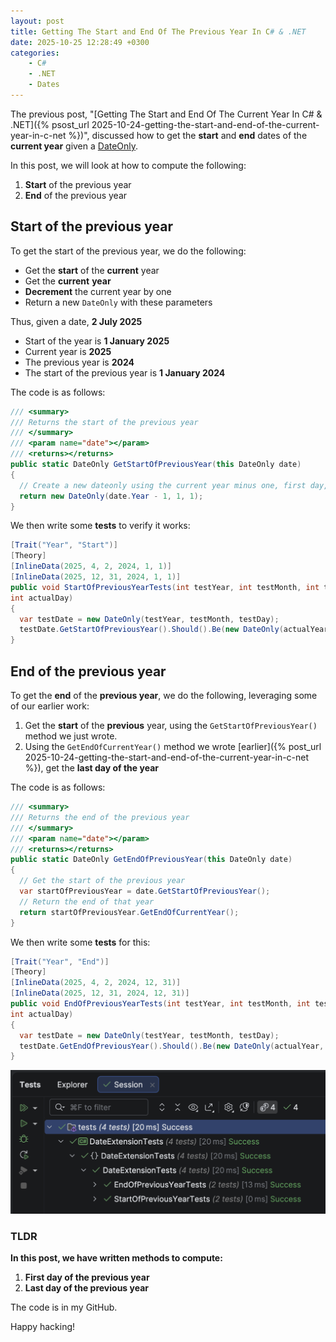 ```yaml
---
layout: post
title: Getting The Start and End Of The Previous Year In C# & .NET
date: 2025-10-25 12:28:49 +0300
categories:
    - C#
    - .NET
    - Dates
---
```


The previous post, "[Getting The Start and End Of The Current Year In C# & .NET]({% psost_url 2025-10-24-getting-the-start-and-end-of-the-current-year-in-c-net %})", discussed how to get the **start** and **end** dates of the **current year** given a [DateOnly](https://learn.microsoft.com/en-us/dotnet/api/system.dateonly?view=net-9.0).

In this post, we will look at how to compute the following:

1. **Start** of the previous year
2. **End** of the previous year

## Start of the previous year

To get the start of the previous year, we do the following:

- Get the **start** of the **current** year
- Get the **current** **year**
- **Decrement** the current year by one
- Return a new `DateOnly` with these parameters

Thus, given a date, **2 July 2025**

- Start of the year is **1 January 2025**
- Current year is **2025**
- The previous year is **2024**
- The start of the previous year is **1 January 2024**

The code is as follows:

```c#
/// <summary>
/// Returns the start of the previous year
/// </summary>
/// <param name="date"></param>
/// <returns></returns>
public static DateOnly GetStartOfPreviousYear(this DateOnly date)
{
  // Create a new dateonly using the current year minus one, first day, and first month (Jan)
  return new DateOnly(date.Year - 1, 1, 1);
}
```

We then write some **tests** to verify it works:

```c#
[Trait("Year", "Start")]
[Theory]
[InlineData(2025, 4, 2, 2024, 1, 1)]
[InlineData(2025, 12, 31, 2024, 1, 1)]
public void StartOfPreviousYearTests(int testYear, int testMonth, int testDay, int actualYear, int actualMonth,
int actualDay)
{
  var testDate = new DateOnly(testYear, testMonth, testDay);
  testDate.GetStartOfPreviousYear().Should().Be(new DateOnly(actualYear, actualMonth, actualDay));
}
```

## End of the previous year

To get the **end** of the **previous year**, we do the following, leveraging some of our earlier work:

1. Get the **start** of the **previous** year, using the `GetStartOfPreviousYear()` method we just wrote.
2. Using the `GetEndOfCurrentYear()` method we wrote [earlier]({% post_url 2025-10-24-getting-the-start-and-end-of-the-current-year-in-c-net %}), get the **last day of the year** 

The code is as follows:

```c#
/// <summary>
/// Returns the end of the previous year
/// </summary>
/// <param name="date"></param>
/// <returns></returns>
public static DateOnly GetEndOfPreviousYear(this DateOnly date)
{
  // Get the start of the previous year
  var startOfPreviousYear = date.GetStartOfPreviousYear();
  // Return the end of that year
  return startOfPreviousYear.GetEndOfCurrentYear();
}
```

We then write some **tests** for this:

```c#
[Trait("Year", "End")]
[Theory]
[InlineData(2025, 4, 2, 2024, 12, 31)]
[InlineData(2025, 12, 31, 2024, 12, 31)]
public void EndOfPreviousYearTests(int testYear, int testMonth, int testDay, int actualYear, int actualMonth,
int actualDay)
{
  var testDate = new DateOnly(testYear, testMonth, testDay);
  testDate.GetEndOfPreviousYear().Should().Be(new DateOnly(actualYear, actualMonth, actualDay));
}
```

![endYearTests](../images/2025/10/endYearTests.png)

### TLDR

**In this post, we have written methods to compute:**

1. **First day of the previous year**
2. **Last day of the previous year**

The code is in my GitHub.

Happy hacking!
